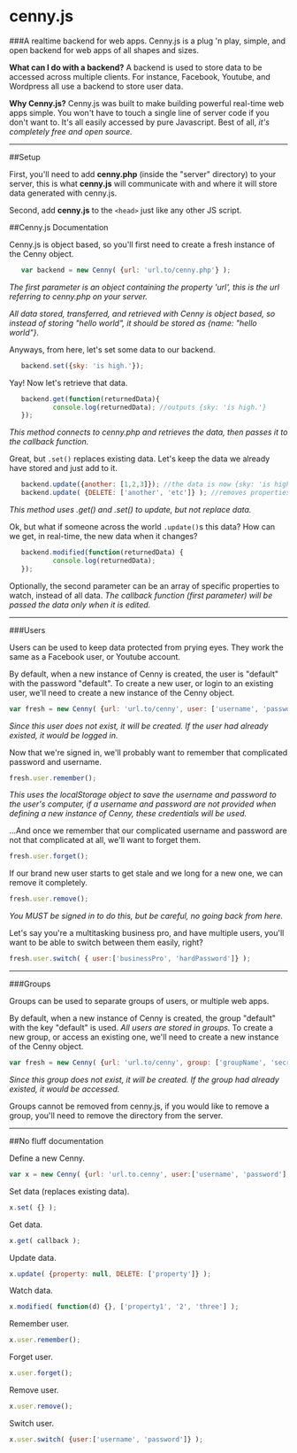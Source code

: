 cenny.js
========

###A realtime backend for web apps.
Cenny.js is a plug 'n play, simple, and open backend for web apps of all shapes and sizes. 

  **What can I do with a backend?** 
      A backend is used to store data to be accessed across multiple clients. For instance, Facebook, Youtube,
      and Wordpress all use a backend to store user data.
      
  **Why Cenny.js?**
      Cenny.js was built to make building powerful real-time web apps simple. You won't have to touch a single line
      of server code if you don't want to. It's all easily accessed by pure Javascript. Best of all, *it's completely
      free and open source.*

___

##Setup

First, you'll need to add **cenny.php** (inside the "server" directory) to your server, this is what **cenny.js** will communicate with
and where it will store data generated with cenny.js.

Second, add **cenny.js** to the ```<head>``` just like any other JS script.

##Cenny.js Documentation

Cenny.js is object based, so you'll first need to create a fresh instance of the Cenny object.


```javascript
   var backend = new Cenny( {url: 'url.to/cenny.php'} ); 
```
*The first parameter is an object containing the property 'url', this is the url referring to cenny.php on your server.*

   *All data stored, transferred, and retrieved with Cenny is object based, so instead of storing "hello world", it should
   be stored as {name: "hello world"}.*
   
Anyways, from here, let's set some data to our backend.
```javascript
   backend.set({sky: 'is high.'});
```


Yay! Now let's retrieve that data.
```javascript
   backend.get(function(returnedData){
           console.log(returnedData); //outputs {sky: 'is high.'}
   });
```
*This method connects to cenny.php and retrieves the data, then passes it to the callback function.*

Great, but ```.set()``` replaces existing data. Let's keep the data we already have stored and just add to it.
```javascript
   backend.update({another: [1,2,3]}); //the data is now {sky: 'is high.', another: [1,2,3]}
   backend.update( {DELETE: ['another', 'etc']} ); //removes properties
```
*This method uses .get() and .set() to update, but not replace data.*

Ok, but what if someone across the world ```.update()```s this data? How can we get, in real-time, 
the new data when it changes?
```javascript
   backend.modified(function(returnedData) {
           console.log(returnedData);  
   });
```
Optionally, the second parameter can be an array of specific properties to watch, instead of all data.
*The callback function (first parameter) will be passed the data only when it is edited.*


___

###Users

Users can be used to keep data protected from prying eyes. They work the same as a Facebook user, or Youtube account.

By default, when a new instance of Cenny is created, the user is "default" with the password "default".
To create a new user, or login to an existing user, we'll need to create a new instance of the Cenny object.

```javascript
var fresh = new Cenny( {url: 'url.to/cenny', user: ['username', 'password']} );
```
*Since this user does not exist, it will be created. If the user had already existed, it would be logged in.*

Now that we're signed in, we'll probably want to remember that complicated password and username.
```javascript
fresh.user.remember();
```
*This uses the localStorage object to save the username and password to the user's computer, if a username and password are not provided when defining a new instance of Cenny, these credentials will be used.*

...And once we remember that our complicated username and password are not that complicated at all, we'll want to forget them.
```javascript
fresh.user.forget();
```

If our brand new user starts to get stale and we long for a new one, we can remove it completely.
```javascript
fresh.user.remove();
```
*You MUST be signed in to do this, but be careful, no going back from here.*

Let's say you're a multitasking business pro, and have multiple users, you'll want to be able to switch between them easily, right?
```javascript
fresh.user.switch( { user:['businessPro', 'hardPassword']} );
```

___

###Groups

Groups can be used to separate groups of users, or multiple web apps.

By default, when a new instance of Cenny is created, the group "default" with the key "default" is used. *All users are stored in groups.*
To create a new group, or access an existing one, we'll need to create a new instance of the Cenny object.


```javascript
var fresh = new Cenny( {url: 'url.to/cenny', group: ['groupName', 'secretKey']} );
```
*Since this group does not exist, it will be created. If the group had already existed, it would be accessed.*

Groups cannot be removed from cenny.js, if you would like to remove a group, you'll need to remove the directory from the server.

___

##No fluff documentation

Define a new Cenny.
```javascript
var x = new Cenny( {url: 'url.to.cenny', user:['username', 'password'], group: ['name', 'key']} );
```

Set data (replaces existing data).
```javascript
x.set( {} );
```

Get data.
```javascript
x.get( callback );
```

Update data.
```javascript
x.update( {property: null, DELETE: ['property']} );
```

Watch data.
```javascript
x.modified( function(d) {}, ['property1', '2', 'three'] );
```

Remember user.
```javascript
x.user.remember();
```

Forget user.
```javascript
x.user.forget();
```

Remove user.
```javascript
x.user.remove();
```

Switch user.
```javascript
x.user.switch( {user:['username', 'password']} );
```

